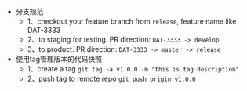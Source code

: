 - 分支规范
	- 1、checkout your feature branch from `release`, feature name like DAT-3333
	- 2、to staging for testing. PR direction: `DAT-3333 -> develop`
	- 3、to product. PR direction: `DAT-3333 -> master -> release`
- 使用tag管理版本的代码快照
	- 1、create a tag `git tag -a v1.0.0 -m "this is tag description"`
	- 2、push tag to remote repo `git push origin v1.0.0`